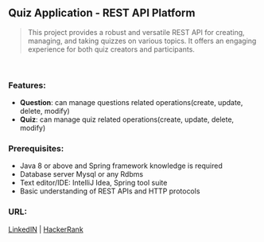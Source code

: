 ## Quiz Application - REST API Platform

>This project provides a robust and versatile REST API for creating, managing, and taking quizzes on various topics. It offers an engaging experience for both quiz creators and participants.
<br>

### Features:

- **Question**: can manage questions related operations(create, update, delete, modify)
- **Quiz**: can manage quiz related operations(create, update, delete, modify)
  <br>

### Prerequisites:

- Java 8 or above and Spring framework knowledge is required
- Database server Mysql or any Rdbms
- Text editor/IDE: IntelliJ Idea, Spring tool suite
- Basic understanding of REST APIs and HTTP protocols

### URL:
[LinkedIN](http://www.linkedin.com/in/akshay-baviskar-894931195) |
[HackerRank](https://www.hackerrank.com/profile/akshaybaviskar21)